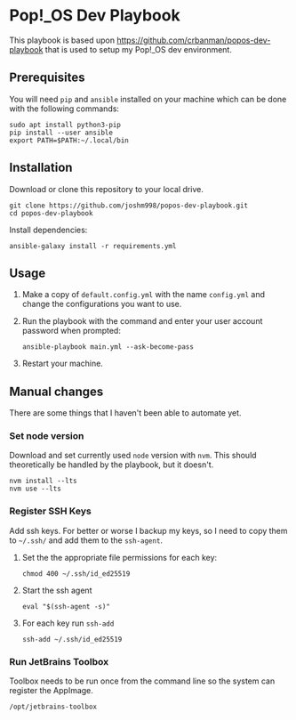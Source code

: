 # Pop!_OS Dev Playbook

This playbook is based upon https://github.com/crbanman/popos-dev-playbook that is used to setup my Pop!_OS dev environment.

## Prerequisites

You will need `pip` and `ansible` installed on your machine which can be done with the following commands:

```console
sudo apt install python3-pip
pip install --user ansible
export PATH=$PATH:~/.local/bin
```

## Installation

Download or clone this repository to your local drive.

```console
git clone https://github.com/joshm998/popos-dev-playbook.git
cd popos-dev-playbook
```

Install dependencies:

```console
ansible-galaxy install -r requirements.yml
```

## Usage

1. Make a copy of `default.config.yml` with the name `config.yml` and change the configurations you want to use.

1. Run the playbook with the command and enter your user account password when prompted:

   ```console
   ansible-playbook main.yml --ask-become-pass
   ```

1. Restart your machine.

## Manual changes

There are some things that I haven't been able to automate yet.

### Set node version

Download and set currently used `node` version with `nvm`. This should theoretically be handled by the playbook, but it doesn't.

```console
nvm install --lts
nvm use --lts
```

### Register SSH Keys

Add ssh keys. For better or worse I backup my keys, so I need to copy them to `~/.ssh/` and add them to the `ssh-agent`.

1. Set the the appropriate file permissions for each key:

   ```command
   chmod 400 ~/.ssh/id_ed25519
   ```

1. Start the ssh agent

    ```command
    eval "$(ssh-agent -s)"
    ```

1. For each key run `ssh-add`

   ```command
   ssh-add ~/.ssh/id_ed25519
   ```

### Run JetBrains Toolbox

Toolbox needs to be run once from the command line so the system can register the AppImage.

```command
/opt/jetbrains-toolbox
```